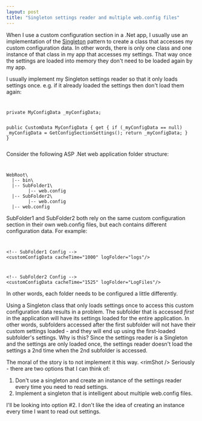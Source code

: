 ```yaml
---
layout: post
title: "Singleton settings reader and multiple web.config files"
---
```


<p>When I use a custom configuration section in a .Net app, I usually use an implementation of the <a href="http://en.wikipedia.org/wiki/Singleton_pattern" target="_blank">Singleton</a> pattern to create a class that accesses my custom configuration data.  In other words, there is only one class and one instance of that class in my app that accesses my settings.  That way once the settings are loaded into memory they don't need to be loaded again by my app. </p>










  
<p>I usually implement my Singleton settings reader so that it only loads settings once.  e.g. if it already loaded the settings then don't load them again:</p>










  <code>
<pre>private MyConfigData _myConfigData;

public CustomData MyConfigData
{
  get
  {
    if (_myConfigData == null)
      _myConfigData = GetConfigSectionSettings();
    return _myConfigData;
  }
}</pre></code>
<p>Consider the following ASP .Net web application folder structure:</p>










  <code>
<pre>WebRoot\
  |-- bin\
  |-- SubFolder1\
        |-- web.config
  |-- SubFolder2\
        |-- web.config
  |-- web.config</pre></code>
   
<p>SubFolder1 and SubFolder2 both rely on the same custom configuration section in their own web.config files, but each contains different configuration data.  For example:</p>










  <code>
<pre>&lt;!-- SubFolder1 Config --&gt;
&lt;customConfigData cacheTime="1000" logFolder="logs"/&gt;</pre></code>
<code>
<pre>&lt;!-- SubFolder2 Config --&gt;
&lt;customConfigData cacheTime="1525" logFolder="LogFiles"/&gt;</pre></code>
<p>In other words, each folder needs to be configured a little differently.  </p>










  
<p>Using a Singleton class that only loads settings once to access this custom configuration data results in a problem.  The subfolder that is accessed <em>first</em> in the application will have its settings loaded for the entire application.  In other words, subfolders accessed after the first subfolder will not have their custom settings loaded - and they will end up using the first-loaded subfolder's settings.  Why is this?  Since the settings reader is a Singleton and the settings are only loaded once, the settings reader doesn't load the settings a 2nd time when the 2nd subfolder is accessed.  </p>










  
<p>The moral of the story is to not implement it this way.  &lt;rimShot /&gt;  Seriously - there are two options that I can think of:</p>










  
<ol>   
<li>Don't use a singleton and create an instance of the settings reader every time you need to read settings.</li>   
<li>Implement a singleton that is intelligent about multiple web.config files.</li> 
</ol>  
<p>I'll be looking into option #2.  I don't like the idea of creating an instance every time I want to read out settings.</p>










 
